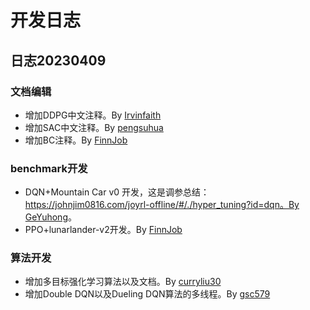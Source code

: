 # 开发日志

## 日志20230409

### 文档编辑

* 增加DDPG中文注释。By [Irvinfaith](https://github.com/Irvinfaith)
* 增加SAC中文注释。By [pengsuhua](https://github.com/pengsuhua)
* 增加BC注释。By [FinnJob](https://github.com/FinnJob)
### benchmark开发



* DQN+Mountain Car v0 开发，这是调参总结：https://johnjim0816.com/joyrl-offline/#/./hyper_tuning?id=dqn。By [GeYuhong](https://github.com/GeYuhong)。
* PPO+lunarlander-v2开发。By [FinnJob](https://github.com/FinnJob)


### 算法开发

* 增加多目标强化学习算法以及文档。By [curryliu30](https://github.com/curryliu30)
* 增加Double DQN以及Dueling DQN算法的多线程。By [gsc579](https://github.com/gsc579)